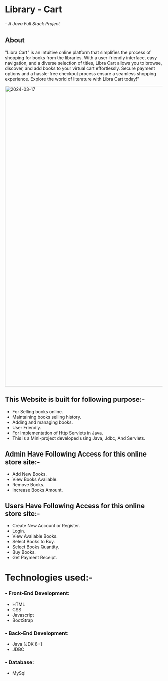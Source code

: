 # Library - Cart
###### - A Java Full Stack Project

## About

"Libra Cart" is an intuitive online platform that simplifies the process of shopping for books from the libraries. With a user-friendly interface, easy navigation, and a diverse selection of titles, Libra Cart allows you to browse, discover, and add books to your virtual cart effortlessly. Secure payment options and a hassle-free checkout process ensure a seamless shopping experience. Explore the world of literature with Libra Cart today!"

<img width="960" alt="2024-03-17" src="https://github.com/YeluguriSaiSathwika/Library-Cart/assets/161927609/01cd0881-ba94-4d73-95fc-c5e56f993de0">

## This Website is built for following purpose:-

- For Selling books online.
- Maintaining books selling history.
- Adding and managing books.
- User Friendly.
- For Implementation of Http Servlets in Java.
- This is a Mini-project developed using Java, Jdbc, And Servlets.

## Admin Have Following Access for this online store site:-

- Add New Books.
- View Books Available.
- Remove Books.
- Increase Books Amount.

## Users Have Following Access for this online store site:-

- Create New Account or Register.
- Login.
- View Available Books.
- Select Books to Buy.
- Select Books Quantity.
- Buy Books.
- Get Payment Receipt.

# Technologies used:-

### - Front-End Development:
 - HTML
 - CSS
 - Javascript
 - BootStrap
### - Back-End Development:
 - Java [JDK 8+]
 - JDBC
### - Database:
 - MySql
